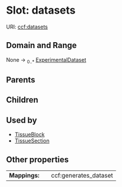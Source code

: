 
# Slot: datasets



URI: [ccf:datasets](http://purl.org/ccf/datasets)


## Domain and Range

None &#8594;  <sub>0..\*</sub> [ExperimentalDataset](ExperimentalDataset.md)

## Parents


## Children


## Used by

 * [TissueBlock](TissueBlock.md)
 * [TissueSection](TissueSection.md)

## Other properties

|  |  |  |
| --- | --- | --- |
| **Mappings:** | | ccf:generates_dataset |